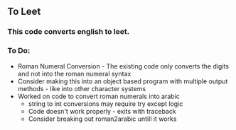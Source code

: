 ## To Leet

### This code converts english to leet.
### To Do:
- Roman Numeral Conversion - The existing code only converts the digits  and not into the roman numeral syntax
- Consider making this into an object based program with multiple output methods -  like into other character systems
- Worked on code to convert roman numerals into arabic
  - string to int conversions may require try except logic
  - Code doesn't work properly - exits with traceback
  - Consider breaking out roman2arabic untill it works